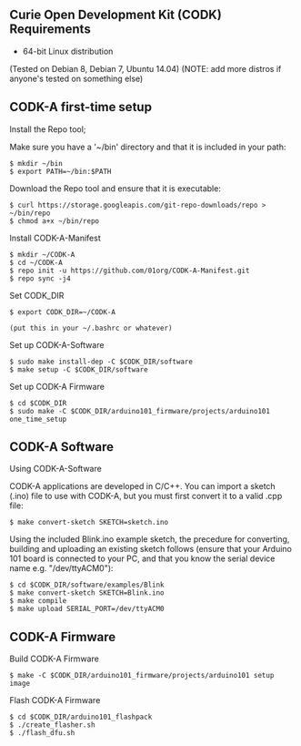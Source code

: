 Curie Open Development Kit (CODK) Requirements
--------------
- 64-bit Linux distribution

(Tested on Debian 8, Debian 7, Ubuntu 14.04)
(NOTE: add more distros if anyone's tested on something else)

CODK-A first-time setup
-----------------------

  Install the Repo tool;

  Make sure you have a '~/bin' directory and that it is included in your path:

    $ mkdir ~/bin
    $ export PATH=~/bin:$PATH

  Download the Repo tool and ensure that it is executable:

    $ curl https://storage.googleapis.com/git-repo-downloads/repo > ~/bin/repo
    $ chmod a+x ~/bin/repo

  Install CODK-A-Manifest

    $ mkdir ~/CODK-A
    $ cd ~/CODK-A
    $ repo init -u https://github.com/01org/CODK-A-Manifest.git
    $ repo sync -j4

  Set CODK_DIR

    $ export CODK_DIR=~/CODK-A

    (put this in your ~/.bashrc or whatever)
    
  Set up CODK-A-Software

    $ sudo make install-dep -C $CODK_DIR/software
    $ make setup -C $CODK_DIR/software
    
  Set up CODK-A Firmware

    $ cd $CODK_DIR
    $ sudo make -C $CODK_DIR/arduino101_firmware/projects/arduino101 one_time_setup

CODK-A Software
---------------

  Using CODK-A-Software

  CODK-A applications are developed in C/C++. You can import a sketch (.ino)
  file to use with CODK-A, but you must first convert it to a valid .cpp
  file:

    $ make convert-sketch SKETCH=sketch.ino

  Using the included Blink.ino example sketch, the precedure for converting,
  building and uploading an existing sketch follows (ensure that your
  Arduino 101 board is connected to your PC, and that you know the serial
  device name e.g. "/dev/ttyACM0"):

    $ cd $CODK_DIR/software/examples/Blink
    $ make convert-sketch SKETCH=Blink.ino
    $ make compile
    $ make upload SERIAL_PORT=/dev/ttyACM0


CODK-A Firmware 
---------------

Build CODK-A Firmware

    $ make -C $CODK_DIR/arduino101_firmware/projects/arduino101 setup image

Flash CODK-A Firmware

    $ cd $CODK_DIR/arduino101_flashpack
    $ ./create_flasher.sh
    $ ./flash_dfu.sh
